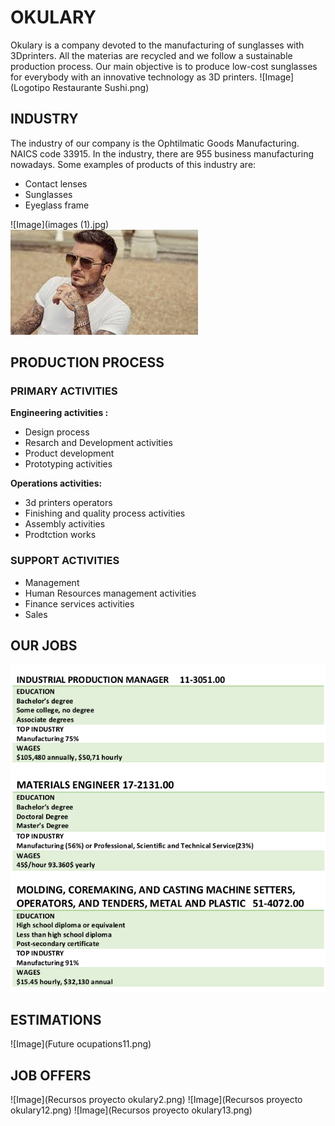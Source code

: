 # OKULARY
Okulary is a company devoted to the manufacturing of sunglasses with 3Dprinters. All the materias are recycled and we follow a sustainable production process.
Our main objective is to produce low-cost sunglasses for everybody with an innovative technology as 3D printers.
 ![Image](Logotipo Restaurante Sushi.png)
## INDUSTRY
The industry of our company is the Ophtilmatic Goods Manufacturing. NAICS code 33915.
In the industry, there are 955 business manufacturing nowadays.
Some examples of products of this industry are:
- Contact lenses
- Sunglasses
- Eyeglass frame


![Image](images (1).jpg)  
![Image](images.jpg)

## PRODUCTION PROCESS

### PRIMARY ACTIVITIES
**Engineering activities :** 
- Design process
- Resarch and Development activities 
- Product development 
- Prototyping activities

**Operations activities:** 
- 3d printers operators 
- Finishing and quality process activities
- Assembly activities 
- Prodtction works
  
### SUPPORT ACTIVITIES
- Management 
- Human Resources management activities 
- Finance services activities
- Sales








## OUR JOBS
 ![Image](ourjobs.png)








## ESTIMATIONS
 ![Image](Future ocupations11.png)




## JOB OFFERS
 ![Image](Recursos proyecto okulary2.png)
 ![Image](Recursos proyecto okulary12.png)
 ![Image](Recursos proyecto okulary13.png)
 

